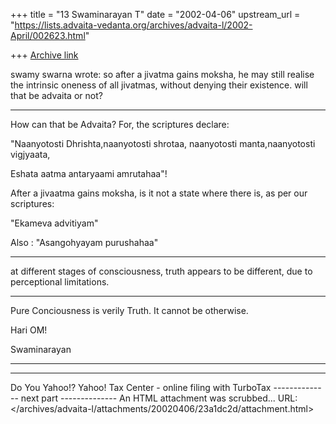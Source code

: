 +++
title = "13 Swaminarayan T"
date = "2002-04-06"
upstream_url = "https://lists.advaita-vedanta.org/archives/advaita-l/2002-April/002623.html"

+++
[Archive link](https://lists.advaita-vedanta.org/archives/advaita-l/2002-April/002623.html)



  swamy swarna <swamyswarna at YAHOO.COM> wrote:
so after a jivatma gains moksha, he may still realise
the intrinsic oneness of all jivatmas, without denying
their existence. will that be advaita or not?

-----------------------------------------------------------------------------------

How can that be Advaita? For, the scriptures declare:

"Naanyotosti Dhrishta,naanyotosti shrotaa, naanyotosti manta,naanyotosti vigjyaata,

Eshata aatma antaryaami amrutahaa"!

After a jivaatma gains moksha, is it not a state where there is, as per our scriptures:

"Ekameva   advitiyam"

Also :  "Asangohyayam  purushahaa"

-------------------------------------------------------------------

at
different stages of consciousness, truth appears to be
different, due to perceptional limitations.

--------------------------------------------------

Pure Conciousness is verily Truth. It cannot be otherwise.

Hari OM!

Swaminarayan

---------------------------------









---------------------------------
Do You Yahoo!?
Yahoo! Tax Center - online filing with TurboTax
-------------- next part --------------
An HTML attachment was scrubbed...
URL: </archives/advaita-l/attachments/20020406/23a1dc2d/attachment.html>
